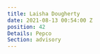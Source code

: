 ```yaml
---
title: Laisha Dougherty
date: 2021-08-13 00:54:00 Z
position: 42
Details: Pepco
Section: advisory
---
```


